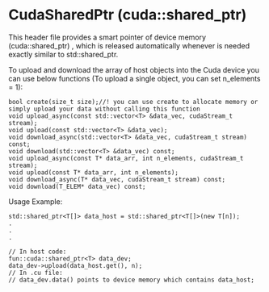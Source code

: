# CudaSharedPtr (cuda::shared_ptr)

This header file provides a smart pointer of device memory (cuda::shared_ptr<T>) , 
which is released automatically whenever is needed exactly similar to std::shared_ptr.

To upload and download the array of host objects into the Cuda device you can use below functions 
(To upload a single object, you can set n_elements = 1):
    
    bool create(size_t size);//! you can use create to allocate memory or simply upload your data without calling this function
    void upload_async(const std::vector<T> &data_vec, cudaStream_t stream);
    void upload(const std::vector<T> &data_vec);
    void download_async(std::vector<T> &data_vec, cudaStream_t stream) const;
    void download(std::vector<T> &data_vec) const;
    void upload_async(const T* data_arr, int n_elements, cudaStream_t stream);
    void upload(const T* data_arr, int n_elements);
    void download_async(T* data_vec, cudaStream_t stream) const;
    void download(T_ELEM* data_vec) const;
    
Usage Example:


    std::shared_ptr<T[]> data_host = std::shared_ptr<T[]>(new T[n]);
    .
    .
    .

    // In host code:
    fun::cuda::shared_ptr<T> data_dev;
    data_dev->upload(data_host.get(), n);
    // In .cu file:
    // data_dev.data() points to device memory which contains data_host;


